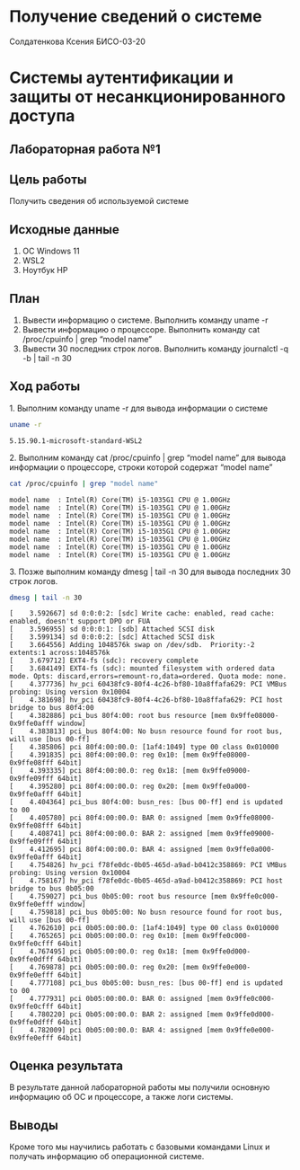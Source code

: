 # Получение сведений о системе
Солдатенкова Ксения БИСО-03-20

# Системы аутентификации и защиты от несанкционированного доступа

## Лабораторная работа №1

## Цель работы

Получить сведения об используемой системе

## Исходные данные

1.  ОС Windows 11
2.  WSL2
3.  Ноутбук HP

## План

1.  Вывести информацию о системе. Выполнить команду uname -r
2.  Вывести информацию о процессоре. Выполнить команду cat /proc/cpuinfo
    | grep “model name”
3.  Вывести 30 последних строк логов. Выполнить команду journalctl -q -b
    | tail -n 30

## Ход работы

1\. Выполним команду uname -r для вывода информации о системе

``` bash
uname -r
```

    5.15.90.1-microsoft-standard-WSL2

2\. Выполним команду cat /proc/cpuinfo | grep “model name” для вывода
информации о процессоре, строки которой содержат “model name”

``` bash
cat /proc/cpuinfo | grep "model name"
```

    model name  : Intel(R) Core(TM) i5-1035G1 CPU @ 1.00GHz
    model name  : Intel(R) Core(TM) i5-1035G1 CPU @ 1.00GHz
    model name  : Intel(R) Core(TM) i5-1035G1 CPU @ 1.00GHz
    model name  : Intel(R) Core(TM) i5-1035G1 CPU @ 1.00GHz
    model name  : Intel(R) Core(TM) i5-1035G1 CPU @ 1.00GHz
    model name  : Intel(R) Core(TM) i5-1035G1 CPU @ 1.00GHz
    model name  : Intel(R) Core(TM) i5-1035G1 CPU @ 1.00GHz
    model name  : Intel(R) Core(TM) i5-1035G1 CPU @ 1.00GHz

3\. Позже выполним команду dmesg | tail -n 30 для вывода последних 30
строк логов.

``` bash
dmesg | tail -n 30
```

    [    3.592667] sd 0:0:0:2: [sdc] Write cache: enabled, read cache: enabled, doesn't support DPO or FUA
    [    3.596955] sd 0:0:0:1: [sdb] Attached SCSI disk
    [    3.599134] sd 0:0:0:2: [sdc] Attached SCSI disk
    [    3.664556] Adding 1048576k swap on /dev/sdb.  Priority:-2 extents:1 across:1048576k 
    [    3.679712] EXT4-fs (sdc): recovery complete
    [    3.684149] EXT4-fs (sdc): mounted filesystem with ordered data mode. Opts: discard,errors=remount-ro,data=ordered. Quota mode: none.
    [    4.377736] hv_pci 60438fc9-80f4-4c26-bf80-10a8ffafa629: PCI VMBus probing: Using version 0x10004
    [    4.381698] hv_pci 60438fc9-80f4-4c26-bf80-10a8ffafa629: PCI host bridge to bus 80f4:00
    [    4.382886] pci_bus 80f4:00: root bus resource [mem 0x9ffe08000-0x9ffe0afff window]
    [    4.383813] pci_bus 80f4:00: No busn resource found for root bus, will use [bus 00-ff]
    [    4.385806] pci 80f4:00:00.0: [1af4:1049] type 00 class 0x010000
    [    4.391835] pci 80f4:00:00.0: reg 0x10: [mem 0x9ffe08000-0x9ffe08fff 64bit]
    [    4.393335] pci 80f4:00:00.0: reg 0x18: [mem 0x9ffe09000-0x9ffe09fff 64bit]
    [    4.395280] pci 80f4:00:00.0: reg 0x20: [mem 0x9ffe0a000-0x9ffe0afff 64bit]
    [    4.404364] pci_bus 80f4:00: busn_res: [bus 00-ff] end is updated to 00
    [    4.405780] pci 80f4:00:00.0: BAR 0: assigned [mem 0x9ffe08000-0x9ffe08fff 64bit]
    [    4.408741] pci 80f4:00:00.0: BAR 2: assigned [mem 0x9ffe09000-0x9ffe09fff 64bit]
    [    4.412695] pci 80f4:00:00.0: BAR 4: assigned [mem 0x9ffe0a000-0x9ffe0afff 64bit]
    [    4.754826] hv_pci f78fe0dc-0b05-465d-a9ad-b0412c358869: PCI VMBus probing: Using version 0x10004
    [    4.758167] hv_pci f78fe0dc-0b05-465d-a9ad-b0412c358869: PCI host bridge to bus 0b05:00
    [    4.759027] pci_bus 0b05:00: root bus resource [mem 0x9ffe0c000-0x9ffe0efff window]
    [    4.759818] pci_bus 0b05:00: No busn resource found for root bus, will use [bus 00-ff]
    [    4.762610] pci 0b05:00:00.0: [1af4:1049] type 00 class 0x010000
    [    4.765265] pci 0b05:00:00.0: reg 0x10: [mem 0x9ffe0c000-0x9ffe0cfff 64bit]
    [    4.767495] pci 0b05:00:00.0: reg 0x18: [mem 0x9ffe0d000-0x9ffe0dfff 64bit]
    [    4.769878] pci 0b05:00:00.0: reg 0x20: [mem 0x9ffe0e000-0x9ffe0efff 64bit]
    [    4.777108] pci_bus 0b05:00: busn_res: [bus 00-ff] end is updated to 00
    [    4.777931] pci 0b05:00:00.0: BAR 0: assigned [mem 0x9ffe0c000-0x9ffe0cfff 64bit]
    [    4.780220] pci 0b05:00:00.0: BAR 2: assigned [mem 0x9ffe0d000-0x9ffe0dfff 64bit]
    [    4.782009] pci 0b05:00:00.0: BAR 4: assigned [mem 0x9ffe0e000-0x9ffe0efff 64bit]

## Оценка результата

В результате данной лабораторной работы мы получили основную информацию
об ОС и процессоре, а также логи системы.

## Выводы

Кроме того мы научились работать с базовыми командами Linux и получать
информацию об операционной системе.
